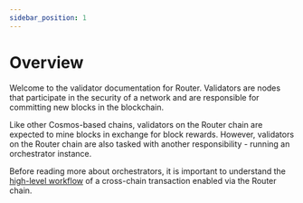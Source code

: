 ```yaml
---
sidebar_position: 1
---
```


# Overview

Welcome to the validator documentation for Router. Validators are nodes that participate in the security of a network and are responsible for committing new blocks in the blockchain.

Like other Cosmos-based chains, validators on the Router chain are expected to mine blocks in exchange for block rewards. However, validators on the Router chain are also tasked with another responsibility - running an orchestrator instance.

Before reading more about orchestrators, it is important to understand the <a href="../omnichain-framework/understanding-omnichain-framework" target="_blank">high-level workflow</a> of a cross-chain transaction enabled via the Router chain. 
